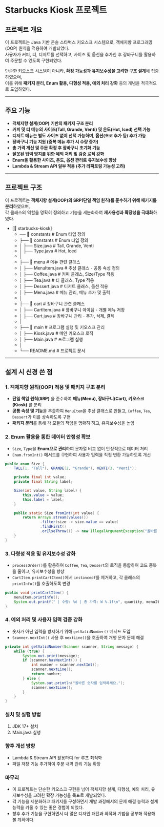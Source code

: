 # Starbucks Kiosk 프로젝트

## 프로젝트 개요
이 프로젝트는 Java 기반 콘솔 스타벅스 키오스크 시스템으로, 객체지향 프로그래밍(OOP) 원칙을 적용하여 개발되었다.  
사용자가 커피, 티, 디저트를 선택하고, 사이즈 및 옵션을 추가한 후 장바구니를 활용하여 주문할 수 있도록 구현되었다.

단순한 키오스크 시스템이 아니라, **확장 가능성과 유지보수성을 고려한 구조 설계**에 집중하였으며,  
이를 위해 **패키지 분리, Enum 활용, 다형성 적용, 예외 처리 강화** 등의 개념을 적극적으로 도입하였다.

---

## 주요 기능
- **객체지향 설계(OOP) 기반의 패키지 구조 분리**
- **커피 및 티 메뉴의 사이즈(Tall, Grande, Venti) 및 온도(Hot, Iced) 선택 가능**
- **디저트 메뉴는 별도 사이즈 없이 선택 가능하며, 옵션(초코 추가 등) 추가 가능**
- **장바구니 기능 지원 (중복 메뉴 추가 시 수량 증가)**
- **총 가격 계산 및 주문 확정 후 장바구니 초기화 기능**
- **잘못된 입력 방지를 위한 예외 처리 및 검증 로직 강화**
- **Enum을 활용한 사이즈, 온도, 옵션 관리로 유지보수성 향상**
- **Lambda & Stream API 일부 적용 (추가 리팩토링 가능성 고려)**

---

## 프로젝트 구조
이 프로젝트는 **객체지향 설계(OOP)의 SRP(단일 책임 원칙)를 준수하기 위해 패키지를 분리**하였으며,  
각 클래스의 역할을 명확히 정의하고 기능을 세분화하여 **재사용성과 확장성을 극대화**하였다.  

- [📂 starbucks-kiosk]
  - ── 📂 constants # Enum 타입 정의
  - ├── 📂 constants # Enum 타입 정의
  - │ ├── Size.java # Tall, Grande, Venti
  - │ ├── Type.java # Hot, Iced
  - │
  - ├── 📂 menu # 메뉴 관련 클래스
  - │ ├── MenuItem.java # 추상 클래스 - 공통 속성 정의
  - │ ├── Coffee.java # 커피 클래스, Size/Type 적용
  - │ ├── Tea.java # 티 클래스, Type 적용
  - │ ├── Dessert.java # 디저트 클래스, 옵션 적용
  - │ ├── Menu.java # 메뉴 관리, 메뉴 추가 및 출력
  - │
  - ├── 📂 cart # 장바구니 관련 클래스
  - │ ├── CartItem.java # 장바구니 아이템 - 개별 메뉴 저장
  - │ ├── Cart.java # 장바구니 관리 - 추가, 삭제, 결제
  - │
  - ├── 📂 main # 프로그램 실행 및 키오스크 관리
  - │ ├── Kiosk.java # 메인 키오스크 로직
  - │ ├── Main.java # 프로그램 실행
  - │
  - └── README.md # 프로젝트 문서


---

## 설계 시 신경 쓴 점

### 1. 객체지향 원칙(OOP) 적용 및 패키지 구조 분리
- **단일 책임 원칙(SRP)** 을 준수하여 **메뉴(Menu), 장바구니(Cart), 키오스크(Kiosk)** 를 분리
- **공통 속성 및 기능**을 추출하여 `MenuItem`을 추상 클래스로 만들고, `Coffee`, `Tea`, `Dessert`가 이를 상속하도록 구현
- **패키지 분리**를 통해 각 모듈의 책임을 명확히 하고, 유지보수성을 높임

### 2. Enum 활용을 통한 데이터 안정성 확보
- `Size`, `Type`을 **Enum으로 관리**하여 문자열 비교 없이 안정적으로 데이터 처리
- `Enum.fromInt()` 메서드를 구현하여 사용자 입력을 직접 변환 가능하도록 개선

```java
public enum Size {
    TALL(1, "Tall"), GRANDE(2, "Grande"), VENTI(3, "Venti");

    private final int value;
    private final String label;

    Size(int value, String label) {
        this.value = value;
        this.label = label;
    }

    public static Size fromInt(int value) {
        return Arrays.stream(values())
                .filter(size -> size.value == value)
                .findFirst()
                .orElseThrow(() -> new IllegalArgumentException("올바른 사이즈를 선택하세요."));
    }
}
```
### 3. 다형성 적용 및 유지보수성 강화
- `processOrder()`를 활용하여 `Coffee`, `Tea`, `Dessert`의 로직을 통합하여 코드 중복을 줄이고, 유지보수성을 향상
- `CartItem.printCartItem()`에서 `instanceof`를 제거하고, 각 클래스의 `printInfo()`를 호출하도록 변경

```java
public void printCartItem() {
    menuItem.printInfo();
    System.out.printf(" | 수량: %d | 총 가격: W %.1f\n", quantity, menuItem.getPrice() * quantity);
}
```
### 4. 예외 처리 및 사용자 입력 검증 강화
- 숫자가 아닌 입력을 방지하기 위해 `getValidNumber()` 메서드 도입
- `Scanner.nextInt()` 사용 후 `nextLine()`을 호출하여 개행 문자 문제 해결

```java
private int getValidNumber(Scanner scanner, String message) {
    while (true) {
        System.out.print(message);
        if (scanner.hasNextInt()) {
            int number = scanner.nextInt();
            scanner.nextLine();
            return number;
        } else {
            System.out.println("올바른 숫자를 입력하세요.");
            scanner.nextLine();
        }
    }
}
```

### 설치 및 실행 방법
1. JDK 17+ 설치
2. Main.java 실행
### 향후 개선 방향
- Lambda & Stream API 활용하여 for 루프 최적화
- 파일 저장 기능 추가하여 주문 내역 관리 기능 확장
### 마무리
- 이 프로젝트는 단순한 키오스크 구현을 넘어 객체지향 설계, 다형성, 예외 처리, 유지보수성을 고려한 확장 가능성을 목표로 개발되었다.
- 각 기능을 세분화하고 패키지를 구성하면서 개발 과정에서의 문제 해결 능력과 설계 능력을 키울 수 있는 좋은 경험이 되었다.
- 향후 추가 기능을 구현하면서 더 많은 디자인 패턴과 최적화 기법을 공부해 적용해볼 계획이다.
